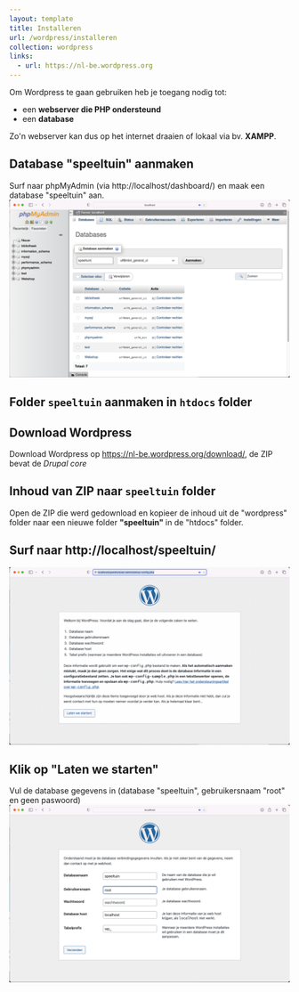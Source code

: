 ```yaml
---
layout: template
title: Installeren
url: /wordpress/installeren
collection: wordpress
links:
  - url: https://nl-be.wordpress.org
---
```

Om Wordpress te gaan gebruiken heb je toegang nodig tot:
* een <strong>webserver die PHP ondersteund</strong> 
* een <strong>database</strong>

Zo'n webserver kan dus op het internet draaien of lokaal via bv. <strong>XAMPP</strong>.

## Database "speeltuin" aanmaken
Surf naar phpMyAdmin (via http://localhost/dashboard/) en maak een database "speeltuin" aan.
<img src="images/installeren_nieuwe_database.jpg" />

## Folder <code>speeltuin</code> aanmaken in <code>htdocs</code> folder

## Download Wordpress
Download Wordpress op https://nl-be.wordpress.org/download/, de ZIP bevat de <em>Drupal core</em>

## Inhoud van ZIP naar <code>speeltuin</code> folder
Open de ZIP die werd gedownload en kopieer de inhoud uit de "wordpress" folder naar een nieuwe folder <strong>"speeltuin"</strong> in de "htdocs" folder.

## Surf naar http://localhost/speeltuin/
<img src="images/installeren_start.jpg" />

## Klik op "Laten we starten"

Vul de database gegevens in (database "speeltuin", gebruikersnaam "root" en geen paswoord)
<img src="images/installeren_database.jpg" />